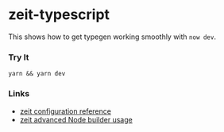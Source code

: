 # zeit-typescript

This shows how to get typegen working smoothly with `now dev`.

### Try It

```
yarn && yarn dev
```

### Links

- [zeit configuration reference](https://zeit.co/docs/configuration)
- [zeit advanced Node builder usage](https://zeit.co/docs/builders#advanced-usage/advanced-node-js-usage)
